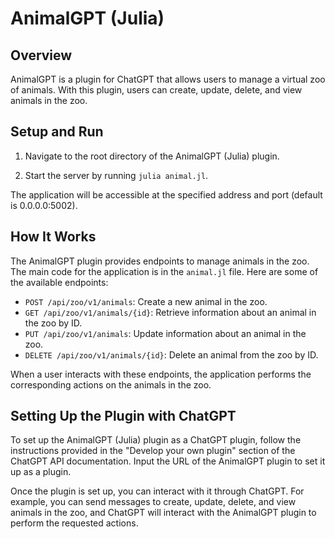 # AnimalGPT (Julia)

## Overview

AnimalGPT is a plugin for ChatGPT that allows users to manage a virtual zoo of animals. With this plugin, users can create, update, delete, and view animals in the zoo.

## Setup and Run

1. Navigate to the root directory of the AnimalGPT (Julia) plugin.

2. Start the server by running `julia animal.jl`.

The application will be accessible at the specified address and port (default is 0.0.0.0:5002).

## How It Works

The AnimalGPT plugin provides endpoints to manage animals in the zoo. The main code for the application is in the `animal.jl` file. Here are some of the available endpoints:

- `POST /api/zoo/v1/animals`: Create a new animal in the zoo.
- `GET /api/zoo/v1/animals/{id}`: Retrieve information about an animal in the zoo by ID.
- `PUT /api/zoo/v1/animals`: Update information about an animal in the zoo.
- `DELETE /api/zoo/v1/animals/{id}`: Delete an animal from the zoo by ID.

When a user interacts with these endpoints, the application performs the corresponding actions on the animals in the zoo.

## Setting Up the Plugin with ChatGPT

To set up the AnimalGPT (Julia) plugin as a ChatGPT plugin, follow the instructions provided in the "Develop your own plugin" section of the ChatGPT API documentation. Input the URL of the AnimalGPT plugin to set it up as a plugin.

Once the plugin is set up, you can interact with it through ChatGPT. For example, you can send messages to create, update, delete, and view animals in the zoo, and ChatGPT will interact with the AnimalGPT plugin to perform the requested actions.
